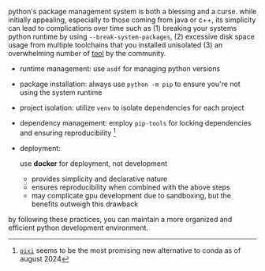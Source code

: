 python's package management system is both a blessing and a curse. while initially appealing, especially to those coming from java or c++, its simplicity can lead to complications over time such as (1) breaking your systems python runtime by using `--break-system-packages`, (2) excessive disk space usage from multiple toolchains that you installed unisolated (3) an overwhelming number of [tool](https://sinoroc.gitlab.io/kb/python/packaging_tools_comparisons.html) by the community.

- runtime management: use `asdf` for managing python versions
- package installation: always use `python -m pip` to ensure you're not using the system runtime
- project isolation: utilize `venv` to isolate dependencies for each project
- dependency management: employ `pip-tools` for locking dependencies and ensuring reproducibility [^1]
- deployment: 

  use **docker** for deployment, not development
  - provides simplicity and declarative nature
  - ensures reproducibility when combined with the above steps
  - may complicate gpu development due to sandboxing, but the benefits outweigh this drawback
  
by following these practices, you can maintain a more organized and efficient python development environment.

[^1]: [`pixi`](https://github.com/prefix-dev/pixi) seems to be the most promising new alternative to conda as of august 2024

